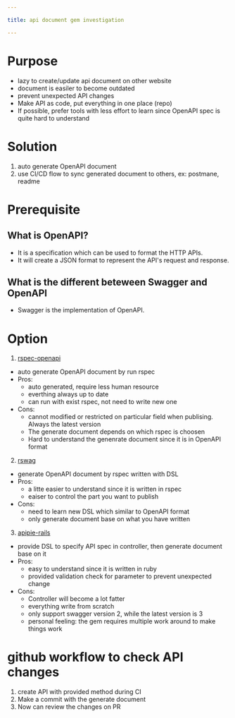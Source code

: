 ```yaml
---

title: api document gem investigation

---
```


# Purpose
* lazy to create/update api document on other website
* document is easiler to become outdated
* prevent unexpected API changes
* Make API as code, put everything in one place (repo)
* If possible, prefer tools with less effort to learn since OpenAPI spec is quite hard to understand

# Solution
1. auto generate OpenAPI document
2. use CI/CD flow to sync generated document to others, ex: postmane, readme


# Prerequisite
## What is OpenAPI?
* It is a specification which can be used to format the HTTP APIs.
* It will create a JSON format to represent the API's request and response.
## What is the different beteween Swagger and OpenAPI
* Swagger is the implementation of OpenAPI.


# Option
1. [rspec-openapi](https://github.com/exoego/rspec-openapi)
* auto generate OpenAPI document by run rspec
* Pros:
  * auto generated, require less human resource
  * everthing always up to date
  * can run with exist rspec, not need to write new one
* Cons:
  * cannot modified or restricted on particular field when publising. Always the latest version
  * The generate document depends on which rspec is choosen
  * Hard to understand the genenrate document since it is in OpenAPI format

2. [rswag](https://github.com/rswag/rswag)
* generate OpenAPI document by rspec written with DSL
* Pros:
  * a litte easier to understand since it is written in rspec
  * eaiser to control the part you want to publish
* Cons:
  * need to learn new DSL which similar to OpenAPI format
  * only generate document base on what you have written

3. [apipie-rails](https://github.com/Apipie/apipie-rails)
* provide DSL to specify API spec in controller, then generate document base on it
* Pros:
  * easy to understand since it is written in ruby
  * provided validation check for parameter to prevent unexpected change
* Cons:
  * Controller will become a lot fatter
  * everything write from scratch
  * only support swagger version 2, while the latest version is 3
  * personal feeling: the gem requires multiple work around to make things work

# github workflow to check API changes
1. create API with provided method during CI
2. Make a commit with the generate document
3. Now can review the changes on PR
